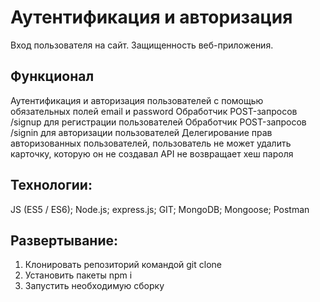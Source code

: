 # Аутентификация и авторизация
Вход пользователя на сайт. Защищенность веб-приложения.

## Функционал
Аутентификация и авторизация пользователей с помощью обязательных полей email и password
Обработчик POST-запросов /signup для регистрации пользователей
Обработчик POST-запросов /signin для авторизации пользователей
Делегирование прав авторизованных пользователей, пользователь не может удалить карточку, которую он не создавал
API не возвращает хеш пароля

## Технологии:
JS (ES5 / ES6); Node.js; express.js; GIT; MongoDB; Mongoose; Postman

## Развертывание:
1. Клонировать репозиторий командой git clone
2. Установить пакеты npm i
3. Запустить необходимую сборку
